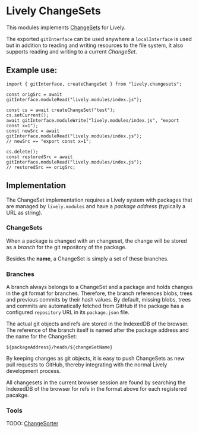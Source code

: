 Lively ChangeSets
=================

This modules implements [ChangeSets](http://wiki.squeak.org/squeak/674) for Lively.

The exported `gitInterface` can be used anywhere a `localInterface` is used but
in addition to reading and writing resources to the file system, it also supports
reading and writing to a current *ChangeSet*.


## Example use:

    import { gitInterface, createChangeSet } from "lively.changesets";
    
    const origSrc = await gitInterface.moduleRead("lively.modules/index.js");
    
    const cs = await createChangeSet("test");
    cs.setCurrent();
    await gitInterface.moduleWrite("lively.modules/index.js", "export const x=1");
    const newSrc = await gitInterface.moduleRead("lively.modules/index.js");
    // newSrc == "export const x=1";
    
    cs.delete();
    const restoredSrc = await gitInterface.moduleRead("lively.modules/index.js");
    // restoredSrc == origSrc;

## Implementation

The ChangeSet implementation requires a Lively system with packages that are
managed by `lively.modules` and have a *package address* (typically a URL
as string).

### ChangeSets

When a package is changed with an changeset, the change will be stored as a
*branch* for the git repository of the package.

Besides the **name**, a ChangeSet is simply a set of these branches.

### Branches

A branch always belongs to a ChangeSet and a package and holds changes in the
git format for branches. Therefore, the branch references blobs, trees and
previous commits by their hash values. By default, missing blobs, trees and
commits are automatically fetched from GitHub if the package has a configured
`repository` URL in its `package.json` file.

The actual git objects and refs are stored in the IndexedDB of the browser. The
reference of the branch itself is named after the package address and the name
for the ChangeSet:

  `${packageAddress}/heads/${changeSetName}`

By keeping changes as git objects, it is easy to push ChangeSets as new pull
requests to GitHub, thereby integrating with the normal Lively development process.

All changesets in the current browser session are found by searching the IndexedDB
of the browser for refs in the format above for each registered pacakge.

### Tools

TODO: [ChangeSorter](http://wiki.squeak.org/squeak/2145)
